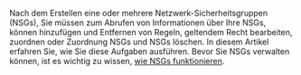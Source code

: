Nach dem Erstellen eine oder mehrere Netzwerk-Sicherheitsgruppen (NSGs), Sie müssen zum Abrufen von Informationen über Ihre NSGs, können hinzufügen und Entfernen von Regeln, geltendem Recht bearbeiten, zuordnen oder Zuordnung NSGs und NSGs löschen. In diesem Artikel erfahren Sie, wie Sie diese Aufgaben ausführen. Bevor Sie NSGs verwalten können, ist es wichtig zu wissen, [wie NSGs funktionieren](..\articles\virtual-network\virtual-networks-nsg.md). 

